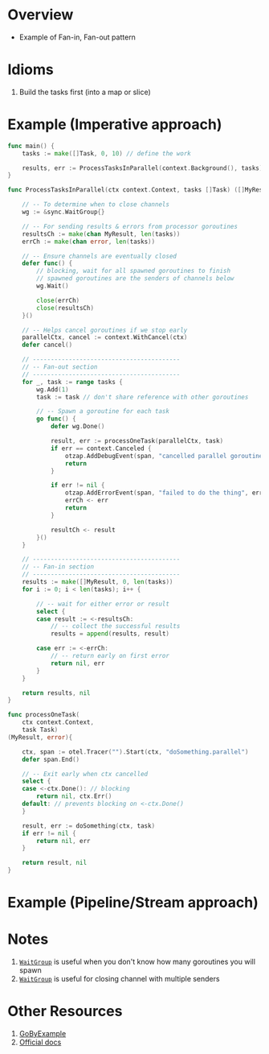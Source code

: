 # Overview
- Example of Fan-in, Fan-out pattern


# Idioms
1. Build the tasks first (into a map or slice)


# Example (Imperative approach)
```go
func main() {
    tasks := make([]Task, 0, 10) // define the work

    results, err := ProcessTasksInParallel(context.Background(), tasks)
}

func ProcessTasksInParallel(ctx context.Context, tasks []Task) ([]MyResult, error) {

    // -- To determine when to close channels
    wg := &sync.WaitGroup{}

    // -- For sending results & errors from processor goroutines
    resultsCh := make(chan MyResult, len(tasks))
    errCh := make(chan error, len(tasks))

    // -- Ensure channels are eventually closed
    defer func() {
        // blocking, wait for all spawned goroutines to finish
        // spawned goroutines are the senders of channels below
        wg.Wait()

        close(errCh)
        close(resultsCh)
    }()

    // -- Helps cancel goroutines if we stop early
    parallelCtx, cancel := context.WithCancel(ctx)
    defer cancel()

    // -----------------------------------------
    // -- Fan-out section
    // -----------------------------------------
    for _, task := range tasks {
        wg.Add(1)
        task := task // don't share reference with other goroutines

        // -- Spawn a goroutine for each task
        go func() {
            defer wg.Done()

            result, err := processOneTask(parallelCtx, task)
            if err == context.Canceled {
                otzap.AddDebugEvent(span, "cancelled parallel goroutine")
                return
            }

            if err != nil {
                otzap.AddErrorEvent(span, "failed to do the thing", err)
                errCh <- err
                return
            }

            resultCh <- result
        }()
    }

    // -----------------------------------------
    // -- Fan-in section
    // -----------------------------------------
    results := make([]MyResult, 0, len(tasks))
    for i := 0; i < len(tasks); i++ {

        // -- wait for either error or result
        select {
        case result := <-resultsCh:
            // -- collect the successful results
            results = append(results, result)

        case err := <-errCh:
            // -- return early on first error
            return nil, err
        }
    }

    return results, nil
}

func processOneTask(
    ctx context.Context,
    task Task)
(MyResult, error){

    ctx, span := otel.Tracer("").Start(ctx, "doSomething.parallel")
    defer span.End()

    // -- Exit early when ctx cancelled
    select {
    case <-ctx.Done(): // blocking
        return nil, ctx.Err()
    default: // prevents blocking on <-ctx.Done()
    }

    result, err := doSomething(ctx, task)
    if err != nil {
        return nil, err
    }

    return result, nil
}
```


# Example (Pipeline/Stream approach)


# Notes
1. [`WaitGroup`](https://pkg.go.dev/sync) is useful when you don't know how many goroutines you will spawn
1. [`WaitGroup`](https://pkg.go.dev/sync) is useful for closing channel with multiple senders


# Other Resources
1. [GoByExample](https://gobyexample.com/waitgroups)
1. [Official docs](https://pkg.go.dev/sync#WaitGroup)

